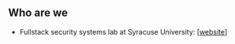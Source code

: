 Who are we
---

- Fullstack security systems lab at Syracuse University: [[website](https://testurl.github.io)]
